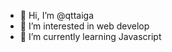 - 👋 Hi, I’m @qttaiga
- 👀 I’m interested in web develop
- 🌱 I’m currently learning Javascript  

<!---
qttaiga/qttaiga is a ✨ special ✨ repository because its `README.md` (this file) appears on your GitHub profile.
You can click the Preview link to take a look at your changes.
--->
